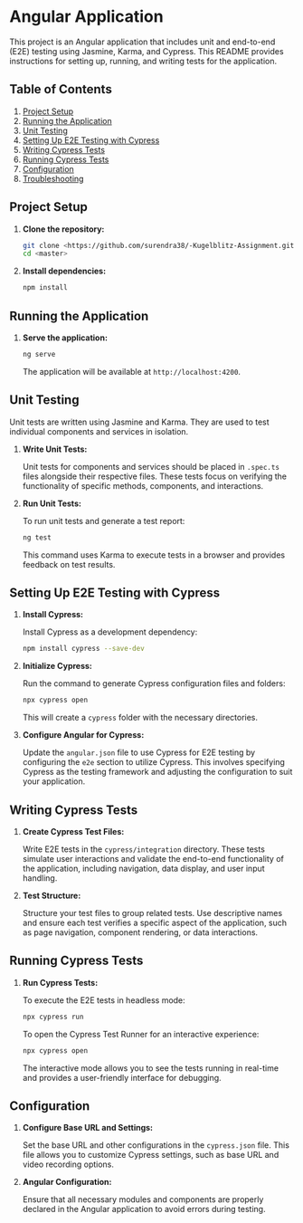 # Angular Application

This project is an Angular application that includes unit and end-to-end (E2E) testing using Jasmine, Karma, and Cypress. This README provides instructions for setting up, running, and writing tests for the application.

## Table of Contents

1. [Project Setup](#project-setup)
2. [Running the Application](#running-the-application)
3. [Unit Testing](#unit-testing)
4. [Setting Up E2E Testing with Cypress](#setting-up-e2e-testing-with-cypress)
5. [Writing Cypress Tests](#writing-cypress-tests)
6. [Running Cypress Tests](#running-cypress-tests)
7. [Configuration](#configuration)
8. [Troubleshooting](#troubleshooting)

## Project Setup

1. **Clone the repository:**

    ```bash
    git clone <https://github.com/surendra38/-Kugelblitz-Assignment.git>
    cd <master>
    ```

2. **Install dependencies:**

    ```bash
    npm install
    ```

## Running the Application

1. **Serve the application:**

    ```bash
    ng serve
    ```

    The application will be available at `http://localhost:4200`.

## Unit Testing

Unit tests are written using Jasmine and Karma. They are used to test individual components and services in isolation.

1. **Write Unit Tests:**

    Unit tests for components and services should be placed in `.spec.ts` files alongside their respective files. These tests focus on verifying the functionality of specific methods, components, and interactions.

2. **Run Unit Tests:**

    To run unit tests and generate a test report:

    ```bash
    ng test
    ```

    This command uses Karma to execute tests in a browser and provides feedback on test results.

## Setting Up E2E Testing with Cypress

1. **Install Cypress:**

    Install Cypress as a development dependency:

    ```bash
    npm install cypress --save-dev
    ```

2. **Initialize Cypress:**

    Run the command to generate Cypress configuration files and folders:

    ```bash
    npx cypress open
    ```

    This will create a `cypress` folder with the necessary directories.

3. **Configure Angular for Cypress:**

    Update the `angular.json` file to use Cypress for E2E testing by configuring the `e2e` section to utilize Cypress. This involves specifying Cypress as the testing framework and adjusting the configuration to suit your application.

## Writing Cypress Tests

1. **Create Cypress Test Files:**

    Write E2E tests in the `cypress/integration` directory. These tests simulate user interactions and validate the end-to-end functionality of the application, including navigation, data display, and user input handling.

2. **Test Structure:**

    Structure your test files to group related tests. Use descriptive names and ensure each test verifies a specific aspect of the application, such as page navigation, component rendering, or data interactions.

## Running Cypress Tests

1. **Run Cypress Tests:**

    To execute the E2E tests in headless mode:

    ```bash
    npx cypress run
    ```

    To open the Cypress Test Runner for an interactive experience:

    ```bash
    npx cypress open
    ```

    The interactive mode allows you to see the tests running in real-time and provides a user-friendly interface for debugging.

## Configuration

1. **Configure Base URL and Settings:**

    Set the base URL and other configurations in the `cypress.json` file. This file allows you to customize Cypress settings, such as base URL and video recording options.

2. **Angular Configuration:**

    Ensure that all necessary modules and components are properly declared in the Angular application to avoid errors during testing.

